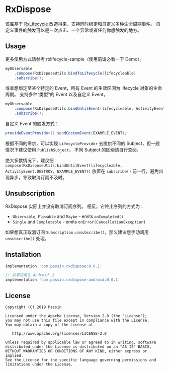 # RxDispose

该库基于 [RxLifecycle](https://github.com/trello/RxLifecycle) 改造得来，支持同时绑定和自定义多种生命周期事件。
自定义事件的触发可以是一次点击、一个异常或者任何你想触发的地方。

## Usage

更多使用方式请参考 rxlifecycle-sample（使用前请必看一下 Demo）。

```java
myObservable
    .compose(RxDisposeUtils.bindToLifecycle(lifecycleable)
    .subscribe();
```

或者想绑定至某个特定的 Event，所有 Event 的生效区间为 lifecycle 对象的生命周期。
支持多种“类型”的 Event 以及自定义 Event。
```java
myObservable
    .compose(RxDisposeUtils.bindUntilEvent(lifecycleable, ActivityEvent.DESTROY, EXAMPLE_EVENT))
    .subscribe();
```

自定义 Event 的触发方式：
```java
provideEventProvider().sendCostomEvent(EXAMPLE_EVENT);
```

根据不同的需求，可以实现 `LifecycleProvider` 去提供不同的 Subject，但一般情况下建议使用 `PublishSubject`，
不同 Subject 的区别请自行查阅。

绝大多数情况下，建议把 `compose(RxDisposeUtils.bindUntilEvent(lifecycleable, ActivityEvent.DESTROY, EXAMPLE_EVENT))` 放置在 `subscribe()` 前一行，避免出现异步，导致取消订阅不及时。

## Unsubscription

RxDispose 实际上并没有取消订阅序列。 相反，它终止序列的方式为：

- `Observable`, `Flowable` and `Maybe` - emits `onCompleted()`
- `Single` and `Completable` - emits `onError(CancellationException)`

如果想真正取消订阅 `Subscription.unsubscribe()`，那么建议您手动调用 `unsubscribe()` 处理。

## Installation

```gradle
implementation 'com.passin.rxdispose:0.0.1'

// 如果应用在 Android 上
implementation 'com.passin.rxdispose-android:0.0.1'
```

## License

    Copyright (C) 2019 Passin

    Licensed under the Apache License, Version 2.0 (the "License");
    you may not use this file except in compliance with the License.
    You may obtain a copy of the License at

       http://www.apache.org/licenses/LICENSE-2.0

    Unless required by applicable law or agreed to in writing, software
    distributed under the License is distributed on an "AS IS" BASIS,
    WITHOUT WARRANTIES OR CONDITIONS OF ANY KIND, either express or implied.
    See the License for the specific language governing permissions and
    limitations under the License.
